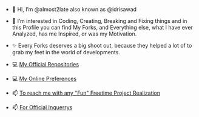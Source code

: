 - 👋 Hi, I’m @almost2late also known as @idrisawad

- 👀 I’m interested in Coding, Creating, Breaking and Fixing things and in this Profile you can find My Forks, and Everything else, what I have ever Analyzed, has me Inspired, or was my Motivation.

- ✨ Every Forks deserves a big shoot out, because they helped a lot of to grab my feet in the world of developments.

- 💻 [My Official Repositories](https://github.com/idrisawad)
- 💻 [My Online Preferences](https://idrisawad.github.io)

- 📫 [To reach me with any "Fun" Freetime Project Realization](mailto:almost_too_late@outlook.com)
- 📫 [For Official Inquerrys](mailto:idris-awad@outlook.com)
<!---
almost2late/almost2late is a ✨ special ✨ repository because its `README.md` (this file) appears on your GitHub profile.
You can click the Preview link to take a look at your changes.
--->
